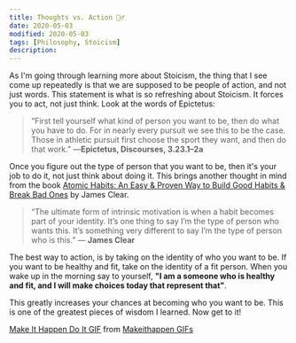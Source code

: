```yaml
---
title: Thoughts vs. Action 🏃‍♂️
date: 2020-05-03
modified: 2020-05-03
tags: [Philosophy, Stoicism]
description: 
---
```

As I'm going through learning more about Stoicism, the thing that I see come up repeatedly is that we are supposed to be people of action, and not just words. This statement is what is so refreshing about Stoicism. It forces you to act, not just think. Look at the words of Epictetus:

> “First tell yourself what kind of person you want to be, then do what you have to do. For in nearly every pursuit we see this to be the case. Those in athletic pursuit first choose the sport they want, and then do that work.” —**Epictetus, Discourses, 3.23.1–2a**

Once you figure out the type of person that you want to be, then it's your job to do it, not just think about doing it. This brings another thought in mind from the book [Atomic Habits: An Easy & Proven Way to Build Good Habits & Break Bad Ones](https://amzn.to/2W0Ju7k) by James Clear. 

> “The ultimate form of intrinsic motivation is when a habit becomes part of your identity. It’s one thing to say I’m the type of person who wants this. It’s something very different to say I’m the type of person who is this.” ― **James Clear**

The best way to action, is by taking on the identity of who you want to be. If you want to be healthy and fit, take on the identity of a fit person. When you wake up in the morning say to yourself, __"I am a someone who is healthy and fit, and I will make choices today that represent that"__. 

This greatly increases your chances at becoming who you want to be. This is one of the greatest pieces of wisdom I learned. Now get to it!

<div class="tenor-gif-embed" data-postid="10143792" data-share-method="host" data-width="100%" data-aspect-ratio="1.7785714285714287"><a href="https://tenor.com/view/make-it-happen-do-it-lets-go-get-it-done-make-it-work-gif-10143792">Make It Happen Do It GIF</a> from <a href="https://tenor.com/search/makeithappen-gifs">Makeithappen GIFs</a></div><script type="text/javascript" async src="https://tenor.com/embed.js"></script>
